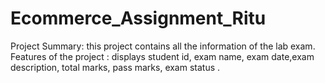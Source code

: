 # Ecommerce_Assignment_Ritu
Project Summary:
this project contains all the information of the lab exam.
Features of the project :
displays student id, exam name, exam date,exam description, total marks, pass marks, exam status .
